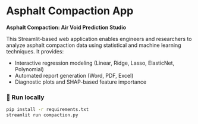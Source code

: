 # Asphalt Compaction App

**Asphalt Compaction: Air Void Prediction Studio**

This Streamlit-based web application enables engineers and researchers to analyze asphalt compaction data using statistical and machine learning techniques. It provides:
- Interactive regression modeling (Linear, Ridge, Lasso, ElasticNet, Polynomial)
- Automated report generation (Word, PDF, Excel)
- Diagnostic plots and SHAP-based feature importance

### 🚀 Run locally
```bash
pip install -r requirements.txt
streamlit run compaction.py

